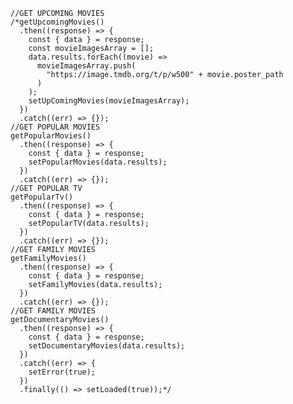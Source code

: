     //GET UPCOMING MOVIES
    /*getUpcomingMovies()
      .then((response) => {
        const { data } = response;
        const movieImagesArray = [];
        data.results.forEach((movie) =>
          movieImagesArray.push(
            "https://image.tmdb.org/t/p/w500" + movie.poster_path
          )
        );
        setUpComingMovies(movieImagesArray);
      })
      .catch((err) => {});
    //GET POPULAR MOVIES
    getPopularMovies()
      .then((response) => {
        const { data } = response;
        setPopularMovies(data.results);
      })
      .catch((err) => {});
    //GET POPULAR TV
    getPopularTv()
      .then((response) => {
        const { data } = response;
        setPopularTV(data.results);
      })
      .catch((err) => {});
    //GET FAMILY MOVIES
    getFamilyMovies()
      .then((response) => {
        const { data } = response;
        setFamilyMovies(data.results);
      })
      .catch((err) => {});
    //GET FAMILY MOVIES
    getDocumentaryMovies()
      .then((response) => {
        const { data } = response;
        setDocumentaryMovies(data.results);
      })
      .catch((err) => {
        setError(true);
      })
      .finally(() => setLoaded(true));*/
